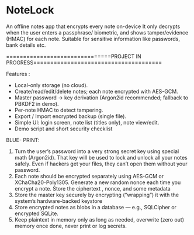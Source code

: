 # NoteLock
An offline notes app that encrypts every note on-device
It only decrypts when the user enters a passphrase/ biometric, and shows tamper/evidence (HMAC) for each note. Suitable for sensitive information like passwords, bank details etc.

===============================PROJECT IN PROGRESS======================================

Features : 
  - Local-only storage (no cloud).
  - Create/read/edit/delete notes; each note encrypted with AES-GCM.
  - Master password → key derivation (Argon2id recommended; fallback to PBKDF2 in demo).
  - Per-note HMAC to detect tampering.
  - Export / Import encrypted backup (single file).
  - Simple UI: login screen, note list (titles only), note view/edit.
  - Demo script and short security checklist

BLUE- PRINT: 
1. Turn the user’s password into a very strong secret key using special math (Argon2id). That key will be used to lock and unlock all your notes safely.
Even if hackers get your files, they can’t open them without your password.
2. Each note should be encrypted separately using AES-GCM or XChaCha20-Poly1305.
Generate a new random nonce each time you encrypt a note.
Store the ciphertext , nonce, and some metadata
3. Store the master key securely by encrypting (“wrapping”) it with the system’s hardware-backed keystore
4. Store encrypted notes as blobs in a database — e.g., SQLCipher or encrypted SQLite.
5. Keep plaintext in memory only as long as needed, overwrite (zero out) memory once done, never print or log secrets.
